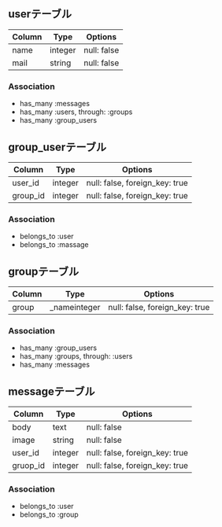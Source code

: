## userテーブル

|Column|Type|Options|
|------|----|-------|
|name|integer|null: false|
|mail|string|null: false|

### Association
- has_many :messages
- has_many :users, through: :groups
- has_many :group_users


## group_userテーブル

|Column|Type|Options|
|------|----|-------|
|user_id|integer|null: false, foreign_key: true|
|group_id|integer|null: false, foreign_key: true|

### Association
- belongs_to :user
- belongs_to :massage

## groupテーブル

|Column|Type|Options|
|------|----|-------|
|group|_nameinteger|null: false, foreign_key: true|

### Association
- has_many :group_users
- has_many :groups, through: :users
- has_many :messages


## messageテーブル

|Column|Type|Options|
|------|----|-------|
|body|text|null: false|
|image|string|null: false|
|user_id|integer|null: false, foreign_key: true|
|gruop_id|integer|null: false, foreign_key: true|

### Association
- belongs_to :user
- belongs_to :group

